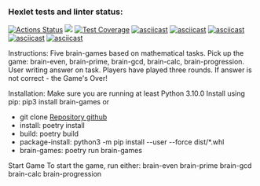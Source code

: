 ### Hexlet tests and linter status:
[![Actions Status](https://github.com/prStudentka/python-project-49/workflows/hexlet-check/badge.svg)](https://github.com/prStudentka/python-project-49/actions) 
<a href="https://codeclimate.com/github/prStudentka/python-project-49/maintainability"><img src="https://api.codeclimate.com/v1/badges/ba9849db3701e0125ea1/maintainability" /></a>
[![Test Coverage](https://api.codeclimate.com/v1/badges/ba9849db3701e0125ea1/test_coverage)](https://codeclimate.com/github/prStudentka/python-project-49/test_coverage)
[![asciicast](https://asciinema.org/a/SrsICLMVrNKgXakkqRdl5dGvg.svg)](https://asciinema.org/a/SrsICLMVrNKgXakkqRdl5dGvg)
[![asciicast](https://asciinema.org/a/9nbtaiZva4D3dyYgy1mkz49uI.svg)](https://asciinema.org/a/9nbtaiZva4D3dyYgy1mkz49uI)
[![asciicast](https://asciinema.org/a/NEC635aoSR3KehzySCBmfkuIl.svg)](https://asciinema.org/a/NEC635aoSR3KehzySCBmfkuIl)
[![asciicast](https://asciinema.org/a/bX7DTVTuku2Dny6cfsWvq3TPT.svg)](https://asciinema.org/a/bX7DTVTuku2Dny6cfsWvq3TPT)
[![asciicast](https://asciinema.org/a/AGQ7fKImvQ6lZFtZEcEfV7K5q.svg)](https://asciinema.org/a/AGQ7fKImvQ6lZFtZEcEfV7K5q)

Instructions:
Five brain-games based on mathematical tasks.
Pick up the game: brain-even, brain-prime, brain-gcd, brain-calc, brain-progression.
User writing answer on task.
Players have played three rounds.
If answer is not correct - the Game's Over!

Installation:
Make sure you are running at least Python 3.10.0
Install using pip:  pip3 install brain-games
or
* git clone  <a href="https://github.com/prStudentka/python-project-49">Repository github</a> <br>
* install: poetry install <br>
* build: poetry build <br>
* package-install: python3 -m pip install --user --force dist/*.whl <br>
* brain-games: poetry run brain-games

Start Game
To start the game, run either:
brain-even
brain-prime
brain-gcd
brain-calc
brain-progression
